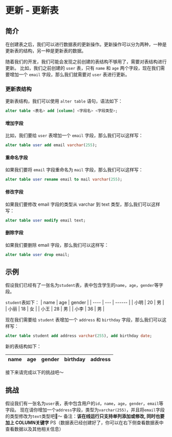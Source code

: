 # 更新 - 更新表

## 简介

在创建表之后，我们可以进行数据表的更新操作。更新操作可以分为两种，一种是更新表的结构，另一种是更新表的数据。

随着我们的开发，我们可能会发现之前创建的表结构不够用了，需要对表结构进行更新。
比如，我们之前创建的 `user` 表，只有 `name` 和 `age` 两个字段，现在我们需要增加一个 `email` 字段，那么我们就需要对 `user` 表进行更新。

### 更新表结构

更新表结构，我们可以使用 `alter table` 语句，语法如下：

```sql
alter table <表名> add [column] <字段名> <字段类型>;
```

#### 增加字段

比如，我们要给 `user` 表增加一个 `email` 字段，那么我们可以这样写：

```sql
alter table user add email varchar(255);
```

#### 重命名字段

如果我们要将 `email` 字段重命名为 `mail` 字段，那么我们可以这样写：

```sql
alter table user rename email to mail varchar(255);
```

#### 修改字段

如果我们要修改 email 字段的类型从 varchar 到 text 类型，那么我们可以这样写：

```sql
alter table user modify email text;
```

#### 删除字段

如果我们要删除 email 字段，那么我们可以这样写：

```sql
alter table user drop email;
```

## 示例

假设我们已经有了一张名为`student`表，表中包含学生的`name`，`age`，`gender`等字段。

`student`表如下：
| name | age | gender |
| ---- | --- | ------ |
| 小明 | 20 | 男 |
| 小丽 | 18 | 女 |
| 小王 | 28 | 男 |
| 小李 | 36 | 男 |

现在我们需要给 `student` 表增加一个 `address` 和 `birthday` 字段，那么我们可以这样写：

```sql
alter table student add address varchar(255), add birthday date;
```

新的表结构如下：

| name | age | gender | birthday | address |
| ---- | --- | ------ | -------- | ------- |

接下来请完成以下的挑战吧～

## 挑战

假设我们有一张名为`user`表，表中包含用户的`id`，`name`，`age`，`gender`，`email`等字段。
现在请你增加一个`address`字段，类型为`varchar(255)`，并且将`email`字段的类型修改为`text`类型吧🌈～
备注：**该在线运行只支持单列添加或修改, 同时也要加上 COLUMN关键字**
PS（数据表已经创建好了，你可以在右下侧查看数据表中查看数据以及其他相关信息）
